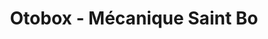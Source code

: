 ---
title: "Otobox - Mécanique Saint Bo"
url: /saint-boniface/otobox-mecanique-saint-bo/
shop: Autowerkstatt
---